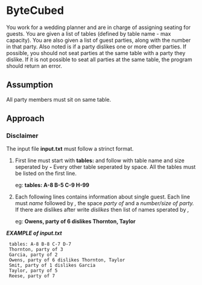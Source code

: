 # ByteCubed


You work for a wedding planner and are in charge of assigning seating for guests. You are given a list of tables (defined by table name - max capacity). You are also given a list of guest parties, along with the number in that party. Also noted is if a party dislikes one or more other parties.
 If possible, you should not seat parties at the same table with a party they dislike. If it is not possible to seat all parties at the same table, the program should return an error.

## Assumption
All party members must sit on same table.

## Approach

### Disclaimer

The input file __input.txt__ must follow a strinct format.

1. First line must start with __tables:__ and follow with table name and size seperated by __-__ Every other table seperated by space. All the tables must be 
listed on the first line.
   
    eg: __tables: A-8 B-5 C-9 H-99__
2. Each following lines contains information about single guest. Each line must _name_ followed by _,_ the space _party of_ and a _number/size of party._ If there are dislikes after write _dislikes_ then list of names sperated by _,_

    eg: __Owens, party of 6 dislikes Thornton, Taylor__

*__EXAMPLE of input.txt__*

     tables: A-8 B-8 C-7 D-7
     Thornton, party of 3
     Garcia, party of 2
     Owens, party of 6 dislikes Thornton, Taylor
     Smit, party of 1 dislikes Garcia
     Taylor, party of 5
     Reese, party of 7


